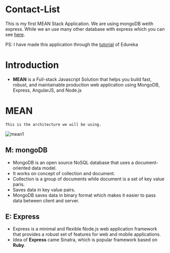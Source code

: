 # Contact-List
This is my first MEAN Stack Application.
We are using mongoDB weith express. While we an use many other database with express which you can see [here](http://expressjs.com/en/guide/database-integration.html).

PS: I have made this application through the [tutorial](https://www.youtube.com/watch?v=wtIvu085uU0&t=22s) of Edureka


# Introduction
  - **MEAN** is a Full-stack Javascript Solution that helps you build fast, robust, and maintainable production web application using MongoDB, Express, AngularJS, and Node.js 

# MEAN 
    This is the architecture we will be using.

   ![mean1](https://user-images.githubusercontent.com/44112080/115566415-da5b0a80-a2d7-11eb-800d-d81888a4de66.png)

## M: mongoDB
  - MongoDB is an open source NoSQL database that uses a document-oriented data model.
  - It works on concept of collection and document.
  - Collection is a group of documents while document is a set of key value paris.
  - Saves data in key value pairs.
  - MongoDB saves data in binary format which makes it easier to pass data between client and server.

## E: Express
  - Express is a minimal and flexible Node.js web application framework that provides a robust set of features for web and mobile applications.
  - Idea of **Express** came Sinatra, which is popular framework based on **Ruby**. 
